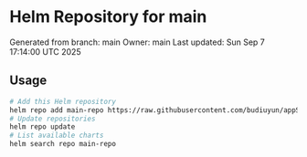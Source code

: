 # Helm Repository for main
Generated from branch: main
Owner: main
Last updated: Sun Sep  7 17:14:00 UTC 2025

## Usage
```bash
# Add this Helm repository
helm repo add main-repo https://raw.githubusercontent.com/budiuyun/appStore/helm-main/
# Update repositories
helm repo update
# List available charts
helm search repo main-repo
```
